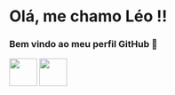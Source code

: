# Olá, me chamo Léo !!
### Bem vindo ao meu perfil GitHub 👋

<div style="display: inline-block;">
    <img src="https://cdn.jsdelivr.net/gh/devicons/devicon/icons/c/c-original.svg" width="50" height="50" />
</div>
<div style="display: inline-block;">
    <img src="https://cdn.jsdelivr.net/gh/devicons/devicon/icons/csharp/csharp-original.svg" width="50" height="50" />
</div>
          
          
